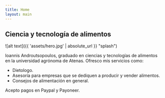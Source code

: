 ```yaml
---
title: Home
layout: main
---
```


## Ciencia y tecnología de alimentos
![alt text]({{ 'assets/hero.jpg' | absolute_url }} "splash")

Ioannis Androutsopoulos, graduado en ciencias y tecnologías de alimentos en la universidad agrónoma de Atenas. Ofresco mis servicios como: 
* Dietologo.
* Asesoría para empresas que se dediquen a producir y vender alimentos.
* Consejos de alimentación en general.

Acepto pagos en Paypal y Payoneer.

